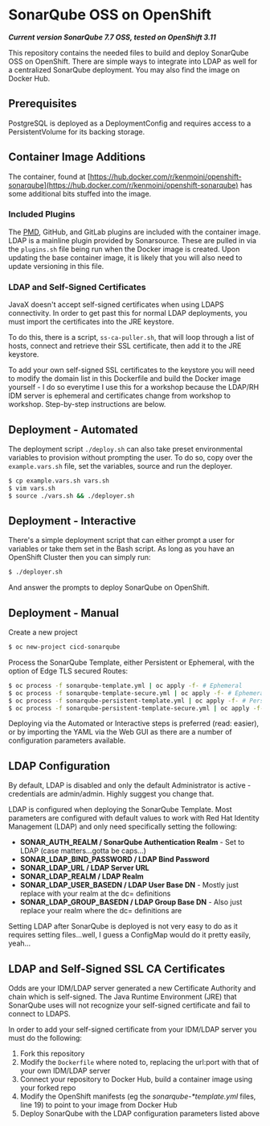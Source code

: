# SonarQube OSS on OpenShift

***Current version SonarQube 7.7 OSS, tested on OpenShift 3.11***

This repository contains the needed files to build and deploy SonarQube OSS on OpenShift.  There are simple ways to integrate into LDAP as well for a centralized SonarQube deployment.  You may also find the image on Docker Hub.

## Prerequisites

PostgreSQL is deployed as a DeploymentConfig and requires access to a PersistentVolume for its backing storage.

## Container Image Additions

The container, found at [https://hub.docker.com/r/kenmoini/openshift-sonarqube](https://hub.docker.com/r/kenmoini/openshift-sonarqube) has some additional bits stuffed into the image.

### Included Plugins

The [PMD](https://pmd.github.io/), GitHub, and GitLab plugins are included with the container image.  LDAP is a mainline plugin provided by Sonarsource.  These are pulled in via the ```plugins.sh``` file being run when the Docker image is created.  Upon updating the base container image, it is likely that you will also need to update versioning in this file.

### LDAP and Self-Signed Certificates

JavaX doesn't accept self-signed certificates when using LDAPS connectivity.  In order to get past this for normal LDAP deployments, you must import the certificates into the JRE keystore.

To do this, there is a script, ```ss-ca-puller.sh```, that will loop through a list of hosts, connect and retrieve their SSL certificate, then add it to the JRE keystore.

To add your own self-signed SSL certificates to the keystore you will need to modify the domain list in this Dockerfile and build the Docker image yourself - I do so everytime I use this for a workshop because the LDAP/RH IDM server is ephemeral and certificates change from workshop to workshop.  Step-by-step instructions are below.

## Deployment - Automated

The deployment script ```./deploy.sh``` can also take preset environmental variables to provision without prompting the user.  To do so, copy over the ```example.vars.sh``` file, set the variables, source and run the deployer.

```bash
$ cp example.vars.sh vars.sh
$ vim vars.sh
$ source ./vars.sh && ./deployer.sh
```

## Deployment - Interactive

There's a simple deployment script that can either prompt a user for variables or take them set in the Bash script.  As long as you have an OpenShift Cluster then you can simply run:

```bash
$ ./deployer.sh
```

And answer the prompts to deploy SonarQube on OpenShift.

## Deployment - Manual

Create a new project

```bash
$ oc new-project cicd-sonarqube
```

Process the SonarQube Template, either Persistent or Ephemeral, with the option of Edge TLS secured Routes:

```bash
$ oc process -f sonarqube-template.yml | oc apply -f- # Ephemeral
$ oc process -f sonarqube-template-secure.yml | oc apply -f- # Ephemeral with SSL
$ oc process -f sonarqube-persistent-template.yml | oc apply -f- # Persistent
$ oc process -f sonarqube-persistent-template-secure.yml | oc apply -f- # Persistent with SSL
```

Deploying via the Automated or Interactive steps is preferred (read: easier), or by importing the YAML via the Web GUI as there are a number of configuration parameters available.

## LDAP Configuration

By default, LDAP is disabled and only the default Administrator is active - credentials are admin/admin.  Highly suggest you change that.

LDAP is configured when deploying the SonarQube Template.  Most parameters are configured with default values to work with Red Hat Identity Management (LDAP) and only need specifically setting the following:

- **SONAR_AUTH_REALM / SonarQube Authentication Realm** - Set to LDAP (case matters...gotta be caps...)
- **SONAR_LDAP_BIND_PASSWORD / LDAP Bind Password**
- **SONAR_LDAP_URL / LDAP Server URL**
- **SONAR_LDAP_REALM / LDAP Realm**
- **SONAR_LDAP_USER_BASEDN / LDAP User Base DN** - Mostly just replace with your realm at the dc= definitions
- **SONAR_LDAP_GROUP_BASEDN / LDAP Group Base DN** - Also just replace your realm where the dc= definitions are

Setting LDAP after SonarQube is deployed is not very easy to do as it requires setting files...well, I guess a ConfigMap would do it pretty easily, yeah...

## LDAP and Self-Signed SSL CA Certificates

Odds are your IDM/LDAP server generated a new Certificate Authority and chain which is self-signed.  The Java Runtime Environment (JRE) that SonarQube uses will not recognize your self-signed certificate and fail to connect to LDAPS.

In order to add your self-signed certificate from your IDM/LDAP server you must do the following:

1. Fork this repository
2. Modify the ```Dockerfile``` where noted to, replacing the url:port with that of your own IDM/LDAP server
3. Connect your repository to Docker Hub, build a container image using your forked repo
4. Modify the OpenShift manifests (eg the *sonarqube-\*template.yml* files, line 19) to point to your image from Docker Hub
5. Deploy SonarQube with the LDAP configuration parameters listed above